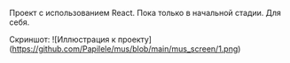 Проект с использованием React. Пока только в начальной стадии. Для себя.

Скриншот:
![Иллюстрация к проекту] (https://github.com/Papilele/mus/blob/main/mus_screen/1.png)
